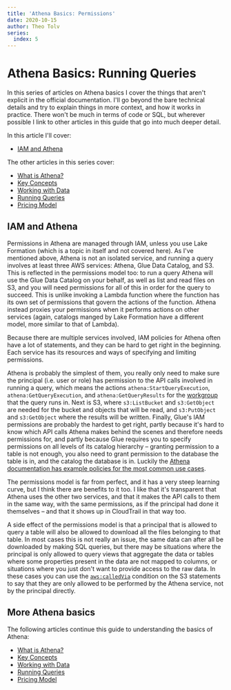 ```yaml
---
title: 'Athena Basics: Permissions'
date: 2020-10-15
author: Theo Tolv
series:
  index: 5
---
```

# Athena Basics: Running Queries

In this series of articles on Athena basics I cover the things that aren't explicit in the official documentation. I'll go beyond the bare technical details and try to explain things in more context, and how it works in practice. There won't be much in terms of code or SQL, but wherever possible I link to other articles in this guide that go into much deeper detail.

In this article I'll cover:

* [IAM and Athena](#iam-and-athena)

The other articles in this series cover:

* [What is Athena?](/articles/athena-basics-what-is-athena/)
* [Key Concepts](/articles/athena-basics-key-concepts/)
* [Working with Data](/articles/athena-basics-working-with-data/)
* [Running Queries](/articles/athena-basics-running-queries/)
* [Pricing Model](/articles/athena-basics-pricing-model/)

## IAM and Athena

Permissions in Athena are managed through IAM, unless you use Lake Formation (which is a topic in itself and not covered here). As I've mentioned above, Athena is not an isolated service, and running a query involves at least three AWS services: Athena, Glue Data Catalog, and S3. This is reflected in the permissions model too: to run a query Athena will use the Glue Data Catalog on your behalf, as well as list and read files on S3, and you will need permissions for all of this in order for the query to succeed. This is unlike invoking a Lambda function where the function has its own set of permissions that govern the actions of the function. Athena instead proxies your permissions when it performs actions on other services (again, catalogs manged by Lake Formation have a different model, more similar to that of Lambda).

Because there are multiple services involved, IAM policies for Athena often have a lot of statements, and they can be hard to get right in the beginning. Each service has its resources and ways of specifying and limiting permissions.

Athena is probably the simplest of them, you really only need to make sure the principal (i.e. user or role) has permission to the API calls involved in running a query, which means the actions `athena:StartQueryExecution`, `athena:GetQueryExecution`, and `athena:GetQueryResults` for the [workgroup](https://docs.aws.amazon.com/athena/latest/ug/manage-queries-control-costs-with-workgroups.html) that the query runs in. Next is S3, where `s3:ListBucket` and `s3:GetObject` are needed for the bucket and objects that will be read, and `s3:PutObject` and `s3:GetObject` where the results will be written. Finally, Glue's IAM permissions are probably the hardest to get right, partly because it's hard to know which API calls Athena makes behind the scenes and therefore needs permissions for, and partly because Glue requires you to specify permissions on all levels of its catalog hierarchy – granting permission to a table is not enough, you also need to grant permission to the database the table is in, and the catalog the database is in. Luckily the [Athena documentation has example policies for the most common use cases](https://docs.aws.amazon.com/athena/latest/ug/fine-grained-access-to-glue-resources.html).

The permissions model is far from perfect, and it has a very steep learning curve, but I think there are benefits to it too. I like that it's transparent that Athena uses the other two services, and that it makes the API calls to them in the same way, with the same permissions, as if the principal had done it themselves – and that it shows up in CloudTrail in that way too.

A side effect of the permissions model is that a principal that is allowed to query a table will also be allowed to download all the files belonging to that table. In most cases this is not really an issue, the same data can after all be downloaded by making SQL queries, but there may be situations where the principal is only allowed to query views that aggregate the data or tables where some properties present in the data are not mapped to columns, or situations where you just don't want to provide access to the raw data. In these cases you can use the [`aws:calledVia`](https://aws.amazon.com/blogs/security/how-to-define-least-privileged-permissions-for-actions-called-by-aws-services/) condition on the S3 statements to say that they are only allowed to be performed by the Athena service, not by the principal directly.

## More Athena basics

The following articles continue this guide to understanding the basics of Athena:

* [What is Athena?](/articles/athena-basics-what-is-athena/)
* [Key Concepts](/articles/athena-basics-key-concepts/)
* [Working with Data](/articles/athena-basics-working-with-data/)
* [Running Queries](/articles/athena-basics-running-queries/)
* [Pricing Model](/articles/athena-basics-pricing-model/)
